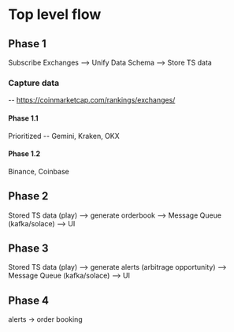 # Top level flow

## Phase 1
Subscribe Exchanges --> Unify Data Schema --> Store TS data

### Capture data
-- https://coinmarketcap.com/rankings/exchanges/ 
#### Phase 1.1
Prioritized -- Gemini, Kraken, OKX 
#### Phase 1.2
Binance, Coinbase

## Phase 2
Stored TS data (play) --> generate orderbook  --> Message Queue (kafka/solace) --> UI

## Phase 3
Stored TS data (play) --> generate alerts (arbitrage opportunity) --> Message Queue (kafka/solace) --> UI

## Phase 4
alerts -> order booking
